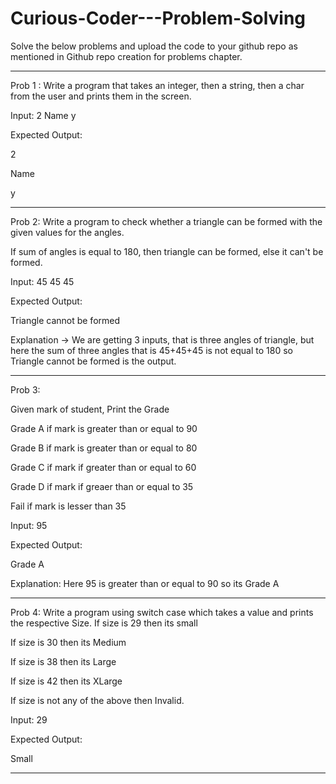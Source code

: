 # Curious-Coder---Problem-Solving

Solve the below problems and upload the code to your github repo as mentioned in Github repo creation for problems chapter.


----------------------------------------------------------------------------------------------------------------------------------------------------------
Prob 1 : Write a program that takes an integer, then a string, then a char from the user and prints them in the screen.


Input:  2 Name y

Expected Output:

2

Name

y

-----------------------------------------------------------------------------------------------------------------------------------------------------------

Prob 2: Write a program to check whether a triangle can be formed with the given values for the angles.

If sum of angles is equal to 180, then triangle can be formed, else it can't be formed.

Input: 45 45 45

Expected Output: 

Triangle cannot be formed

Explanation -> We are getting 3 inputs, that is three angles of triangle, but here the sum of three angles that is 45+45+45 is not equal to 180 so Triangle cannot be formed is the output.

-----------------------------------------------------------------------------------------------------------------------------------------------------------

Prob 3: 

Given mark of student, Print the Grade

Grade A if mark is greater than or equal to 90

Grade B if mark is greater than or equal to 80

Grade C if mark if greater than or equal to 60

Grade D if mark if greaer than or equal to 35

Fail if mark is lesser than 35


Input: 95

Expected Output:

Grade A

Explanation: Here 95 is greater than or equal to 90 so its Grade A



------------------------------------------------------------------------------------------------------------------------------------------------------------------

Prob 4: Write a program using switch case which takes a value and prints the respective Size.
If size is 29 then its small

If size is 30 then its Medium

If size is 38 then its Large

If size is 42 then its XLarge

If size is not any of the above then Invalid.



Input: 29

Expected Output: 

Small

------------------------------------------------------------------------------------------------------------------------------------------------------------------

